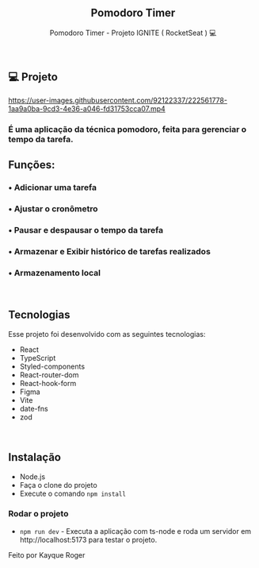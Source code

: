 <h2 align="center"> Pomodoro Timer </h2>

<p align="center">
  Pomodoro Timer - Projeto IGNITE ( RocketSeat ) 💻 
</p>

<br>

## 💻 Projeto

https://user-images.githubusercontent.com/92122337/222561778-1aa9a0ba-9cd3-4e36-a046-fd31753cca07.mp4


### É uma aplicação da técnica pomodoro, feita para gerenciar o tempo da tarefa.

## Funções:

### • Adicionar uma tarefa
### • Ajustar o cronômetro
### • Pausar e despausar o tempo da tarefa
### • Armazenar e Exibir histórico de tarefas realizados
### • Armazenamento local

</br>

##  Tecnologias

Esse projeto foi desenvolvido com as seguintes tecnologias:

- React
- TypeScript
- Styled-components
- React-router-dom
- React-hook-form
- Figma
- Vite
- date-fns
- zod

</br>

## Instalação

* Node.js
* Faça o clone do projeto
* Execute o comando ```npm install```

### Rodar o projeto
* ```npm run dev``` - Executa a aplicação com ts-node e roda um servidor em http://localhost:5173 para testar o projeto.


Feito por Kayque Roger
